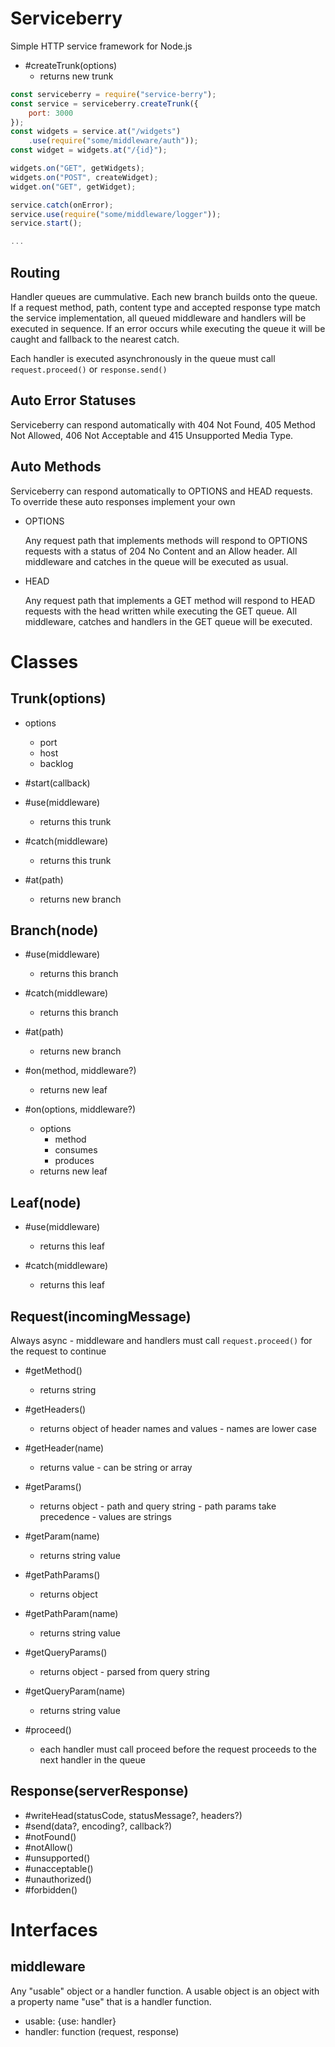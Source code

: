 Serviceberry
============

Simple HTTP service framework for Node.js

  - #createTrunk(options)
      - returns new trunk

``` javascript
const serviceberry = require("service-berry");
const service = serviceberry.createTrunk({
    port: 3000
});
const widgets = service.at("/widgets")
    .use(require("some/middleware/auth"));
const widget = widgets.at("/{id}");

widgets.on("GET", getWidgets);
widgets.on("POST", createWidget);
widget.on("GET", getWidget);

service.catch(onError);
service.use(require("some/middleware/logger"));
service.start();

...
```

Routing
-------
Handler queues are cummulative. Each new branch builds onto the queue. If a request method,
path, content type and accepted response type match the service implementation, all
queued middleware and handlers will be executed in sequence. If an error occurs while
executing the queue it will be caught and fallback to the nearest catch.

Each handler is executed asynchronously in the queue must call `request.proceed()` or `response.send()` 

Auto Error Statuses
-------------------
Serviceberry can respond automatically with 404 Not Found, 405 Method Not Allowed,
406 Not Acceptable and 415 Unsupported Media Type.

Auto Methods
------------
Serviceberry can respond automatically to OPTIONS and HEAD requests.
To override these auto responses implement your own

  - OPTIONS

    Any request path that implements methods will respond to OPTIONS
    requests with a status of 204 No Content and an Allow header.
    All middleware and catches in the queue will be executed as usual.

  - HEAD

    Any request path that implements a GET method will respond to HEAD
    requests with the head written while executing the GET queue.
    All middleware, catches and handlers in the GET queue will be
    executed.


Classes
=======

Trunk(options)
--------------
  - options
      - port <number>
      - host <string>
      - backlog <number>

  - #start(callback)

  - #use(middleware)
      - returns this trunk

  - #catch(middleware)
      - returns this trunk

  - #at(path)
      - returns new branch

Branch(node)
------------
  - #use(middleware)
      - returns this branch

  - #catch(middleware)
      - returns this branch

  - #at(path)
      - returns new branch

  - #on(method, middleware?)
      - returns new leaf

  - #on(options, middleware?)
      - options
          - method <string>
          - consumes <string>
          - produces <string>
      - returns new leaf

Leaf(node)
----------
  - #use(middleware)
      - returns this leaf

  - #catch(middleware)
      - returns this leaf

Request(incomingMessage)
------------------------
Always async - middleware and handlers must call `request.proceed()` for the
request to continue

  - #getMethod()
      - returns string

  - #getHeaders()
      - returns object of header names and values - names are lower case

  - #getHeader(name)
      - returns value - can be string or array

  - #getParams()
      - returns object - path and query string - path params take precedence - values
        are strings

  - #getParam(name)
      - returns string value

  - #getPathParams()
      - returns object

  - #getPathParam(name)
      - returns string value

  - #getQueryParams()
      - returns object - parsed from query string

  - #getQueryParam(name)
      - returns string value

  - #proceed()
      - each handler must call proceed before the request proceeds to the
        next handler in the queue

Response(serverResponse)
------------------------
  - #writeHead(statusCode, statusMessage?, headers?)
  - #send(data?, encoding?, callback?)
  - #notFound()
  - #notAllow()
  - #unsupported()
  - #unacceptable()
  - #unauthorized()
  - #forbidden()


Interfaces
==========

middleware
----------
Any "usable" object or a handler function. A usable object is an object with
a property name "use" that is a handler function.

  - usable: {use: handler}
  - handler: function (request, response)